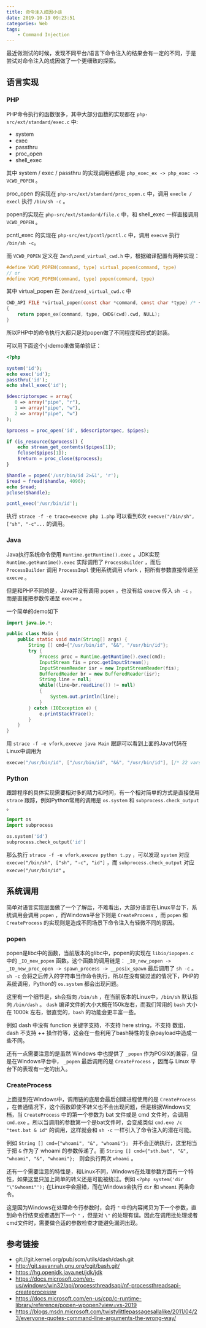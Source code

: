 ```yaml
---
title: 命令注入成因小谈
date: 2019-10-19 09:23:51
categories: Web
tags:
    - Command Injection
---
```


最近做测试的时候，发现不同平台/语言下命令注入的结果会有一定的不同，于是尝试对命令注入的成因做了一个更细致的探索。

<!--more-->

## 语言实现

### PHP

PHP命令执行的函数很多，其中大部分函数的实现都在 ``php-src/ext/standard/exec.c`` 中:

- system
- exec
- passthru
- proc_open
- shell_exec

其中 system / exec / passthru 的实现调用链都是 ``php_exec_ex -> php_exec -> VCWD_POPEN`` 。

proc_open 的实现在 ``php-src/ext/standard/proc_open.c`` 中，调用 ``execle / execl`` 执行 ``/bin/sh -c`` 。

popen的实现在 ``php-src/ext/standard/file.c`` 中，和 shell_exec 一样直接调用 ``VCWD_POPEN`` 。

pcntl_exec 的实现在 ``php-src/ext/pcntl/pcntl.c`` 中，调用 ``execve`` 执行 ``/bin/sh -c``。

而 ``VCWD_POPEN`` 定义在 ``Zend\zend_virtual_cwd.h`` 中，根据编译配置有两种实现：

```c
#define VCWD_POPEN(command, type) virtual_popen(command, type)
// or
#define VCWD_POPEN(command, type) popen(command, type)
```

其中 virtual_popen 在 ``Zend/zend_virtual_cwd.c`` 中

```c
CWD_API FILE *virtual_popen(const char *command, const char *type) /* {{{ */
{
    return popen_ex(command, type, CWDG(cwd).cwd, NULL);
}
```

所以PHP中的命令执行大都只是对popen做了不同程度和形式的封装。

可以用下面这个小demo来做简单验证：

```php
<?php

system('id');
echo exec('id');
passthru('id');
echo shell_exec('id');

$descriptorspec = array(
   0 => array("pipe", "r"),
   1 => array("pipe", "w"),
   2 => array("pipe", "w")
);

$process = proc_open('id', $descriptorspec, $pipes);

if (is_resource($process)) {
    echo stream_get_contents($pipes[1]);
    fclose($pipes[1]);
    $return = proc_close($process);
}

$handle = popen('/usr/bin/id 2>&1', 'r');
$read = fread($handle, 4096);
echo $read;
pclose($handle);

pcntl_exec('/usr/bin/id');
```

执行 ``strace -f -e trace=execve php 1.php`` 可以看到6次 ``execve("/bin/sh", ["sh", "-c"...`` 的调用。

### Java

Java执行系统命令使用 ``Runtime.getRuntime().exec`` 。JDK实现 ``Runtime.getRuntime().exec`` 实际调用了 ``ProcessBuilder`` ，而后 ``ProcessBuilder`` 调用 ``ProcessImpl`` 使用系统调用 ``vfork`` ，把所有参数直接传递至 ``execve`` 。

但是和PHP不同的是，Java并没有调用 ``popen`` ，也没有给 ``execve`` 传入 ``sh -c`` ，而是直接把参数传递至 ``execve`` 。

一个简单的demo如下

```java
import java.io.*;

public class Main {
    public static void main(String[] args) {
        String [] cmd={"/usr/bin/id", "&&", "/usr/bin/id"};
        try {
            Process proc = Runtime.getRuntime().exec(cmd);
            InputStream fis = proc.getInputStream();
            InputStreamReader isr = new InputStreamReader(fis);
            BufferedReader br = new BufferedReader(isr);
            String line = null;
            while((line=br.readLine()) != null)    
            {    
                System.out.println(line);    
            }    
        } catch (IOException e) {
            e.printStackTrace();
        }
    }
}

```

用 ``strace -f -e vfork,execve java Main`` 跟踪可以看到上面的Java代码在Linux中调用为

```c
execve("/usr/bin/id", ["/usr/bin/id", "&&", "/usr/bin/id"], [/* 22 vars */]
```

### Python

跟踪程序的具体实现需要相对多的精力和时间，有一个相对简单的方式是直接使用 ``strace`` 跟踪，例如Python常用的调用是 ``os.system`` 和 ``subprocess.check_output`` 。

```python
import os
import subprocess

os.system('id')
subprocess.check_output('id')
```

那么执行 ``strace -f -e vfork,execve python t.py`` ，可以发现 ``system`` 对应 ``execve("/bin/sh", ["sh", "-c", "id"]`` ，而 ``subprocess.check_output`` 对应 ``execve("/usr/bin/id"`` 。

## 系统调用

简单对语言实现层面做了一个了解后，不难看出，大部分语言在Linux平台下，系统调用会调用 ``popen`` ，而Windows平台下则是 ``CreateProcess`` ，而 ``popen`` 和 ``CreateProcess`` 的实现则是造成不同场景下命令注入有轻微不同的原因。

### popen

popen是libc中的函数，当前版本的glibc中，popen的实现在 ``libio/iopopen.c`` 中的 ``_IO_new_popen`` 函数。这个函数的调用链是： ``_IO_new_popen -> _IO_new_proc_open -> spawn_process -> __posix_spawn`` 最后调用了 ``sh -c`` 。 ``sh -c`` 会将之后传入的字符串当作命令执行，所以在没有做过滤的情况下，PHP的系统调用，Python的 ``os.system`` 都会出现问题。

这里有一个细节是，sh会指向 ``/bin/sh`` ，在当前版本的Linux中，`/bin/sh` 默认指向 ``/bin/dash`` 。 `dash` 编译文件的大小大概在150k左右，而我们常用的 `bash` 大小在 1000k 左右，很直觉的，`bash` 的功能会更丰富一些。

例如 dash 中没有 function 关键字支持，不支持 here string，不支持 数组，dash 不支持 ++ 操作符等，这会在一些利用了bash特性的复杂payload中造成一些不同。

还有一点需要注意的是虽然 Windows 中也提供了 ``_popen`` 作为POSIX的兼容，但是在Windows平台中， ``_popen`` 最后调用的是 ``CreateProcess`` ，因而与 Linux 平台下的表现有一定的出入。

### CreateProcess

上面提到在Windows中，调用链的底层会最后创建进程使用的是 ``CreateProcess`` ，在普通情况下，这个函数即使不转义也不会出现问题，但是根据Windows文档，当 ``CreateProcess`` 中的第一个参数为 bat 文件或是 cmd 文件时，会调用 ``cmd.exe`` 。所以当调用的参数第一个是bat文件时，会变成类似 ``cmd.exe /c "test.bat & id"`` 的调用，这样就会和 ``sh -c`` 一样引入了命令注入的潜在可能。

例如 ``String [] cmd={"whoami", "&", "whoami"}; `` 并不会正确执行，这里相当于把 ``&`` 作为了 whoami 的参数传递了。而 ``String [] cmd={"sth.bat", "&", "whoami", "&", "whoami"}; `` 则会执行两次 ``whoami`` 。

还有一个需要注意的特性是，和Linux不同，Windows在处理参数方面有一个特性，如果这里只加上简单的转义还是可能被绕过。例如 ``<?php system('dir "\"&whoami"');`` 在Linux中会报错，而在Windows会执行 ``dir`` 和 ``whoami`` 两条命令。

这是因为Windows在处理命令行参数时，会将 ``"`` 中的内容拷贝为下一个参数，直到命令行结束或者遇到下一个 ``"`` ，但是对 ``\"`` 的处理有误。因此在调用批处理或者cmd文件时，需要做合适的参数检查才能避免漏洞出现。

## 参考链接

+ git://git.kernel.org/pub/scm/utils/dash/dash.git
+ http://git.savannah.gnu.org/cgit/bash.git/
+ https://hg.openjdk.java.net/jdk/jdk
+ https://docs.microsoft.com/en-us/windows/win32/api/processthreadsapi/nf-processthreadsapi-createprocessw
+ https://docs.microsoft.com/en-us/cpp/c-runtime-library/reference/popen-wpopen?view=vs-2019
+ https://blogs.msdn.microsoft.com/twistylittlepassagesallalike/2011/04/23/everyone-quotes-command-line-arguments-the-wrong-way/
